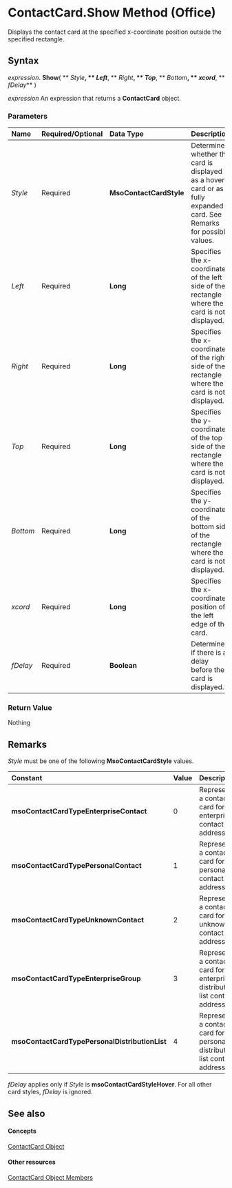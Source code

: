 
# ContactCard.Show Method (Office)

Displays the contact card at the specified x-coordinate position outside the specified rectangle. 


## Syntax

 _expression_. **Show**( ** _Style_**, ** _Left_**, ** _Right_**, ** _Top_**, ** _Bottom_**, ** _xcord_**, ** _fDelay_** )

 _expression_ An expression that returns a **ContactCard** object.


### Parameters



|**Name**|**Required/Optional**|**Data Type**|**Description**|
|:-----|:-----|:-----|:-----|
| _Style_|Required|**MsoContactCardStyle**|Determines whether the card is displayed as a hover card or as a fully expanded card. See Remarks for possible values.|
| _Left_|Required|**Long**|Specifies the x-coordinate of the left side of the rectangle where the card is not displayed.|
| _Right_|Required|**Long**|Specifies the x-coordinate of the right side of the rectangle where the card is not displayed.|
| _Top_|Required|**Long**|Specifies the y-coordinate of the top side of the rectangle where the card is not displayed.|
| _Bottom_|Required|**Long**|Specifies the y-coordinate of the bottom side of the rectangle where the card is not displayed.|
| _xcord_|Required|**Long**|Specifies the x-coordinate position of the left edge of the card.|
| _fDelay_|Required|**Boolean**|Determines if there is a delay before the card is displayed. |

### Return Value

Nothing


## Remarks

 _Style_ must be one of the following **MsoContactCardStyle** values.



|**Constant**|**Value**|**Description**|
|:-----|:-----|:-----|
|**msoContactCardTypeEnterpriseContact**|0|Represents a contact card for an enterprise contact address.|
|**msoContactCardTypePersonalContact**|1|Represents a contact card for a personal contact address.|
|**msoContactCardTypeUnknownContact**|2|Represents a contact card for an unknown contact address.|
|**msoContactCardTypeEnterpriseGroup**|3|Represents a contact card for an enterprise distribution list contact address.|
|**msoContactCardTypePersonalDistributionList**|4|Represents a contact card for a personal distribution list contact address.|
 _fDelay_ applies only if _Style_ is **msoContactCardStyleHover**. For all other card styles, _fDelay_ is ignored.


## See also


#### Concepts


[ContactCard Object](148c7268-e12c-d9ae-d31f-b625067eb352.md)
#### Other resources


[ContactCard Object Members](8e7fc57b-7abc-7a94-c1ab-a1283f890c27.md)